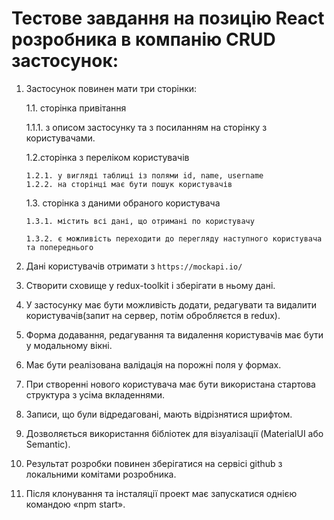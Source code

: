 # Тестове завдання на позицію React розробника в компанію CRUD застосунок:

1.  Застосунок повинен мати три сторінки:

    1.1. сторінка привітання

    1.1.1. з описом застосунку та з посиланням на сторінку з користувачами.

    1.2.сторінка з переліком користувачів

        1.2.1. у вигляді таблиці із полями id, name, username
        1.2.2. на сторінці має бути пошук користувачів

    1.3. сторінка з даними обраного користувача

        1.3.1. містить всі дані, що отримані по користувачу

        1.3.2. є можливість переходити до перегляду наступного користувача та попереднього

2.  Дані користувачів отримати з `https://mockapi.io/`

3.  Створити сховище у redux-toolkit і зберігати в ньому дані.

4.  У застосунку має бути можливість додати, редагувати та видалити
    користувачів(запит на сервер, потім обробляєтся в redux).

5.  Форма додавання, редагування та видалення користувачів має бути у модальному
    вікні.

6.  Має бути реалізована валідація на порожні поля у формах.

7.  При створенні нового користувача має бути використана стартова структура з
    усіма вкладеннями.

8.  Записи, що були відредаговані, мають відрізнятися шрифтом.

9.  Дозволяється використання бібліотек для візуалізації (MaterialUI або
    Semantic).

10. Результат розробки повинен зберігатися на сервісі github з локальними
    комітами розробника.

11. Після клонування та інсталяції проект має запускатися однією командою «npm
    start».
